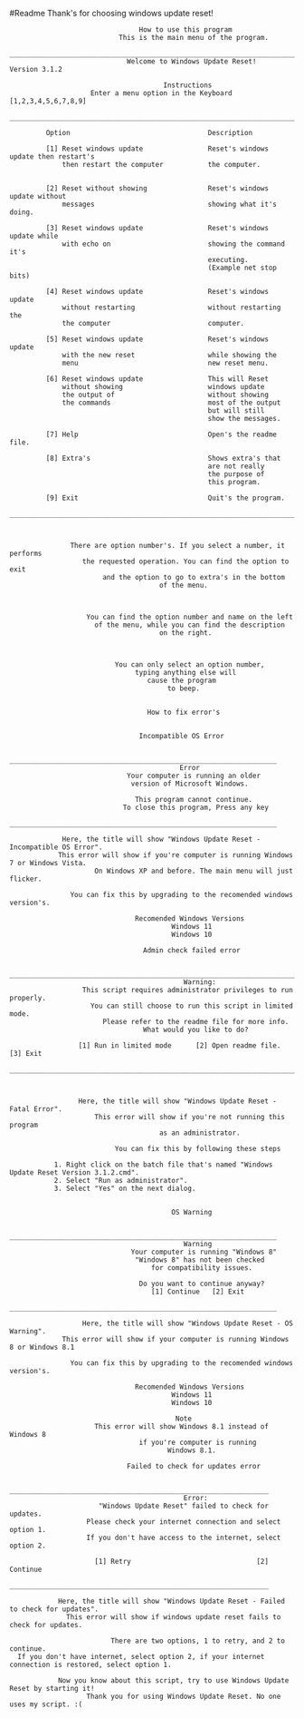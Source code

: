 #Readme
                           Thank's for choosing windows update reset!

                                    How to use this program
                               This is the main menu of the program.
       ______________________________________________________________________________________
                                 Welcome to Windows Update Reset!          Version 3.1.2        
                                                                                                   
                                          Instructions             
                        Enter a menu option in the Keyboard [1,2,3,4,5,6,7,8,9]                         
       ______________________________________________________________________________________
                                                
             Option                                  Description    

             [1] Reset windows update                Reset's windows update then restart's
                 then restart the computer           the computer.       
   
        
             [2] Reset without showing               Reset's windows update without
                 messages                            showing what it's doing.      
                       
             [3] Reset windows update                Reset's windows update while  
                 with echo on                        showing the command it's                  
                                                     executing.
                                                     (Example net stop bits)

             [4] Reset windows update                Reset's windows update
                 without restarting                  without restarting the   
                 the computer                        computer.             
                 
             [5] Reset windows update                Reset's windows update
                 with the new reset                  while showing the
                 menu                                new reset menu.

             [6] Reset windows update                This will Reset
                 without showing                     windows update
                 the output of                       without showing
                 the commands                        most of the output
                                                     but will still
                                                     show the messages.   

             [7] Help                                Open's the readme file.  
             
             [8] Extra's                             Shows extra's that
                                                     are not really
                                                     the purpose of
                                                     this program.

             [9] Exit                                Quit's the program. 	 
       ______________________________________________________________________________________



                   There are option number's. If you select a number, it performs
                      the requested operation. You can find the option to exit
                           and the option to go to extra's in the bottom
                                         of the menu. 



                       You can find the option number and name on the left
                         of the menu, while you can find the description
                                         on the right.



                              You can only select an option number,
                                   typing anything else will
                                      cause the program
                                           to beep.

 
                                      How to fix error's


                                    Incompatible OS Error

                 __________________________________________________________________
                                              Error
                                 Your computer is running an older
                                  version of Microsoft Windows.
                  
                                   This program cannot continue.
                                To close this program, Press any key
                 __________________________________________________________________

                 Here, the title will show "Windows Update Reset - Incompatible OS Error".
                This error will show if you're computer is running Windows 7 or Windows Vista.
                         On Windows XP and before. The main menu will just flicker.

                   You can fix this by upgrading to the recomended windows version's.

                                   Recomended Windows Versions
                                            Windows 11
                                            Windows 10
                                             
                                     Admin check failed error

                  _______________________________________________________________________
                                               Warning:     
                      This script requires administrator privileges to run properly.
                        You can still choose to run this script in limited mode.
                           Please refer to the readme file for more info.
                                     What would you like to do?

                     [1] Run in limited mode      [2] Open readme file.     [3] Exit
                  _______________________________________________________________________


       
                     Here, the title will show "Windows Update Reset - Fatal Error".
                         This error will show if you're not running this program
                                         as an administrator.

                              You can fix this by following these steps

               1. Right click on the batch file that's named "Windows Update Reset Version 3.1.2.cmd".
               2. Select "Run as administrator".
               3. Select "Yes" on the next dialog.


                                            OS Warning

                    __________________________________________________________________
                                               Warning
                                  Your computer is running "Windows 8"
                                   "Windows 8" has not been checked
                                       for compatibility issues.

                                    Do you want to continue anyway?
                                       [1] Continue   [2] Exit
                    __________________________________________________________________

                      Here, the title will show "Windows Update Reset - OS Warning".
                 This error will show if your computer is running Windows 8 or Windows 8.1

                   You can fix this by upgrading to the recomended windows version's.

                                   Recomended Windows Versions
                                            Windows 11
                                            Windows 10
 
                                             Note
                         This error will show Windows 8.1 instead of Windows 8
                                    if you're computer is running
                                           Windows 8.1. 
  
                                 Failed to check for updates error

                    ________________________________________________________________
                                               Error:
                          "Windows Update Reset" failed to check for updates.
                       Please check your internet connection and select option 1.
                       If you don't have access to the internet, select option 2.

                         [1] Retry                               [2] Continue
                    ________________________________________________________________

                Here, the title will show "Windows Update Reset - Failed to check for updates".
                  This error will show if windows update reset fails to check for updates.

                             There are two options, 1 to retry, and 2 to continue.
      If you don't have internet, select option 2, if your internet connection is restored, select option 1.

                Now you know about this script, try to use Windows Update Reset by starting it!
                       Thank you for using Windows Update Reset. No one uses my script. :( 
